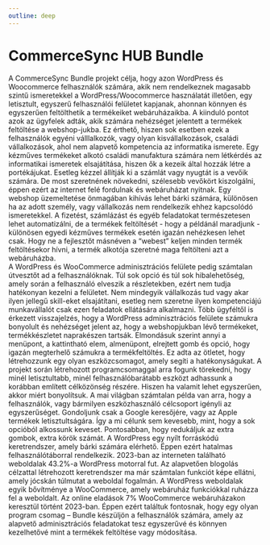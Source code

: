 ```yaml
---
outline: deep
---
```


# CommerceSync HUB Bundle

A CommerceSync Bundle projekt célja, hogy azon WordPress és Woocommerce felhasználók számára, akik nem rendelkeznek magasabb szintű ismeretekkel a WordPress/Woocommerce használatát illetően, egy letisztult, egyszerű felhasználói felületet kapjanak, ahonnan könnyen és egyszerűen feltölthetik a termékeiket webáruházaikba.
A kiinduló pontot azok az ügyfelek adták, akik számára nehézséget jelentett a termékek feltöltése a webshop-jukba. Ez érthető, hiszen sok esetben ezek a felhasználók egyéni válllalkozók, vagy olyan kisvállalkozások, családi vállalkozások, ahol nem alapvető kompetencia az informatika ismerete. Egy kézműves termékeket alkotó családi manufaktura számára nem létkérdés az informatikai ismeretek elsajátítása, hiszen ők a kezeik által hozzák létre a portékájukat. Esetleg kézzel állítják ki a számlát vagy nyugtát is a vevőik számára. De most szeretnének növekedni, szélesebb vevőkört kiszolgálni, éppen ezért az internet felé fordulnak és webáruházat nyitnak. Egy webshop üzemeltetése önmagában kihívás lehet bárki számára, különösen ha az adott személy, vagy vállalkozás nem rendelkezik ehhez kapcsolódó ismeretekkel. A fizetést, számlázást és egyéb feladatokat természetesen lehet automatizálni, de a termékek feltöltését - hogy a példánál maradjunk - különösen egyedi kézműves termékek esetén igazán nehézkesen lehet csak. Hogy ne a fejlesztőt másnéven a “webest” keljen minden termék feltöltésekor hívni, a termék alkotója szeretné maga feltölteni azt a webáruházba.  
A WordPress és WooCommerce adminisztrációs felülete pedig számtalan útvesztőt ad a felhasználóknak. Túl sok opció és túl sok hibalehetőség, amely során a felhasználó elveszik a részletekben, ezért nem tudja hatékonyan kezelni a felületet. Nem mindegyik vállalkozás tud vagy akar ilyen jellegű skill-eket elsajátítani, esetleg nem szeretne ilyen kompetenciájú munkavállalót csak ezen feladatok ellátására alkalmazni.
Több ügyféltől is érkezett visszajelzés, hogy a WordPress adminisztrációs felülete számukra bonyolult és nehézséget jelent az, hogy a webshopjukban lévő termékeket, termékkészletet naprakészen tartsák. Elmondásuk szerint annyi a menüpont, a kattintható elem, almenüpont, elrejtett gomb és opció, hogy igazán megterhelő számukra a termékfeltöltés. Ez adta az ötletet, hogy létrehozzunk egy olyan eszközcsomagot, amely segíti a hatékonyságukat. A projekt során létrehozott programcsomaggal arra fogunk törekedni, hogy minél letisztultabb, minél felhasználóbarátabb eszközt adhassunk a korábban említett célközönség részére. Hiszen ha valamit lehet egyszerűen, akkor miért bonyolítsuk. A mai világban számtalan példa van arra, hogy a felhasználók, vagy bármilyen eszközhasználó célcsoport igényli az egyszerűséget. Gondoljunk csak a Google keresőjére, vagy az Apple termékek letisztultságára. Így a mi célunk sem kevesebb, mint, hogy a sok opcióból alkossunk keveset. Pontosabban, hogy redukáljuk az extra gombok, extra körök számát. 
A WordPress egy nyílt forráskódú keretrendszer, amely bárki számára elérhető. Éppen ezért hatalmas felhasználótáborral rendelkezik. 2023-ban az interneten található weboldalak 43.2%-a WordPress motorral fut. Az alapvetően blogolás célzattal létrehozott keretrendszer ma már számtalan funkciót képe ellátni, amely jócskán túlmutat a	weboldal fogalmán.
A WordPress weboldalak egyik bővítménye a WooCommerce, amely webáruház funkciókkal ruházza fel a weboldalt. Az online eladások 7% WooCommerce webáruházakon keresztül történt 2023-ban.
Éppen ezért találtuk fontosnak, hogy egy olyan program csomag – Bundle készüljön a felhasználók számára, amely az alapvető adminisztrációs feladatokat tesz egyszerűvé és könnyen kezelhetővé mint a termékek feltöltése vagy módosítása.

